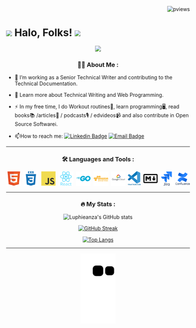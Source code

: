 <div align="right">
<img src="https://komarev.com/ghpvc/?username=luphieanza&style=flat-square&color=blue" alt="pviews"/>
</div>
  
<h1>
  <img src="https://media.giphy.com/media/hvRJCLFzcasrR4ia7z/giphy.gif" width="30px"/>
  Halo, Folks!
  <img src="https://media.giphy.com/media/hvRJCLFzcasrR4ia7z/giphy.gif" width="30px"/>
</h1>
                                                                                    
<div id="header" align="center">
  <img src="https://creamyanimation.com/wp-content/uploads/2018/01/Creamy-Script.gif" style="width:512px;/>
</div>

---
<div align="center">
                 
### :man_technologist: About Me :</h2>

</div>
                   
<div align="left">
                 
- :telescope: I’m working as a Senior Technical Writer and contributing to the Technical Documentation.</h4>

- :seedling: Learn more about Technical Writing and Web Programming.</h4>

- :zap: In my free time, I do Workout routines💪, learn programming🖥️, read books📚 /articles📰 / podcasts🎙️ / edvideos📹 and also contribute in Open Source Softwareℹ️.</h4>

- :mailbox:How to reach me: [![Linkedin Badge](https://img.shields.io/badge/-LinkedIn-blue?style=flat&logo=Linkedin&logoColor=white)](https://www.linkedin.com/in/luphieanza/) [![Email Badge](https://img.shields.io/badge/-GMail-red?style=flat&logo=Gmail&logoColor=white)](mailto:luphieanza@gmail.com)</h3>

</div>

---

<div align="center">
                   
### :hammer_and_wrench: Languages and Tools :

</div>

<div align="center">
<img src="https://github.com/devicons/devicon/blob/master/icons/html5/html5-original.svg" title="HTML5" alt="HTML" width="40" height="40"/>&nbsp;
<img src="https://github.com/devicons/devicon/blob/master/icons/css3/css3-plain-wordmark.svg"  title="CSS3" alt="CSS" width="40" height="40"/>&nbsp;
<img src="https://github.com/devicons/devicon/blob/master/icons/javascript/javascript-original.svg" title="JavaScript" alt="JavaScript" width="40" height="40"/>&nbsp;
<img src="https://github.com/devicons/devicon/blob/master/icons/react/react-original-wordmark.svg" title="React" alt="React" width="40" height="40"/>&nbsp;
<img src="https://github.com/devicons/devicon/blob/master/icons/go/go-original-wordmark.svg" title="Golang" alt="Golang" width="40" height="40"/>&nbsp;
<img src="https://github.com/devicons/devicon/blob/master/icons/amazonwebservices/amazonwebservices-plain-wordmark.svg" title="AWS" alt="AWS" width="40" height="40"/>&nbsp;
<img src="https://github.com/devicons/devicon/blob/master/icons/googlecloud/googlecloud-original-wordmark.svg" title="Google Cloud" **alt="GCloud" width="40" height="40"/>
<img src="https://github.com/devicons/devicon/blob/master/icons/vscode/vscode-original-wordmark.svg" title="Git" **alt="Git" width="40" height="40"/>
<img src="https://github.com/devicons/devicon/blob/master/icons/markdown/markdown-original.svg" title="Git" **alt="Git" width="40" height="40"/>
<img src="https://github.com/devicons/devicon/blob/master/icons/jira/jira-original-wordmark.svg" title="Git" **alt="Git" width="40" height="40"/>
<img src="https://github.com/devicons/devicon/blob/master/icons/confluence/confluence-original-wordmark.svg" title="Git" **alt="Git" width="40" height="40"/>
</div>

---

<div align="center">
                   
### :fire: My Stats :
                   
![Luphieanza's GitHub stats](https://github-readme-stats.vercel.app/api?username=luphieanza&show_icons=true&theme=default)
                   
[![GitHub Streak](http://github-readme-streak-stats.herokuapp.com?user=luphieanza&date_format=j%20M%5B%20Y%5D)](https://git.io/streak-stats)

[![Top Langs](https://github-readme-stats.vercel.app/api/top-langs/?username=luphieanza&layout=compact&theme=vision-friendly-light)](https://github.com/anuraghazra/github-readme-stats)
                   
---

<p align="center">
  <img src="https://github.com/luphieanza/luphieanza/raw/output/github-contribution-grid-snake.svg" alt="snake">
</p>

</div>

